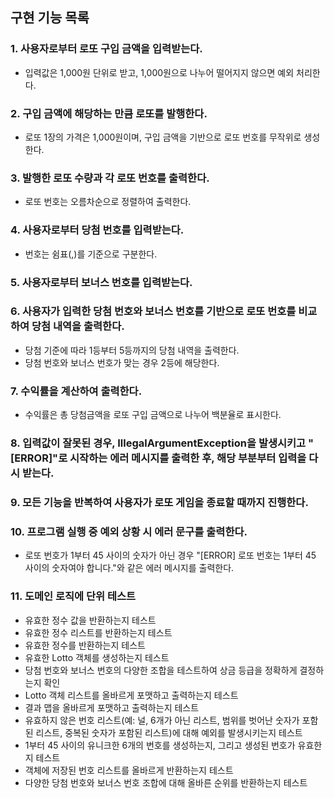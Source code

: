 ## 구현 기능 목록
### 1. 사용자로부터 로또 구입 금액을 입력받는다.
- 입력값은 1,000원 단위로 받고, 1,000원으로 나누어 떨어지지 않으면 예외 처리한다.

### 2. 구입 금액에 해당하는 만큼 로또를 발행한다.
- 로또 1장의 가격은 1,000원이며, 구입 금액을 기반으로 로또 번호를 무작위로 생성한다.

### 3. 발행한 로또 수량과 각 로또 번호를 출력한다.
- 로또 번호는 오름차순으로 정렬하여 출력한다.

### 4. 사용자로부터 당첨 번호를 입력받는다.
- 번호는 쉼표(,)를 기준으로 구분한다.

### 5. 사용자로부터 보너스 번호를 입력받는다.

### 6. 사용자가 입력한 당첨 번호와 보너스 번호를 기반으로 로또 번호를 비교하여 당첨 내역을 출력한다.
- 당첨 기준에 따라 1등부터 5등까지의 당첨 내역을 출력한다.
- 당첨 번호와 보너스 번호가 맞는 경우 2등에 해당한다.

### 7. 수익률을 계산하여 출력한다. 
- 수익률은 총 당첨금액을 로또 구입 금액으로 나누어 백분율로 표시한다.

### 8. 입력값이 잘못된 경우, IllegalArgumentException을 발생시키고 "[ERROR]"로 시작하는 에러 메시지를 출력한 후, 해당 부분부터 입력을 다시 받는다.

### 9. 모든 기능을 반복하여 사용자가 로또 게임을 종료할 때까지 진행한다.

### 10. 프로그램 실행 중 예외 상황 시 에러 문구를 출력한다.
- 로또 번호가 1부터 45 사이의 숫자가 아닌 경우 "[ERROR] 로또 번호는 1부터 45 사이의 숫자여야 합니다."와 같은 에러 메시지를 출력한다.

### 11. 도메인 로직에 단위 테스트
- 유효한 정수 값을 반환하는지 테스트
- 유효한 정수 리스트를 반환하는지 테스트
- 유효한 정수를 반환하는지 테스트
- 유효한 Lotto 객체를 생성하는지 테스트
- 당첨 번호와 보너스 번호의 다양한 조합을 테스트하여 상금 등급을 정확하게 결정하는지 확인
- Lotto 객체 리스트를 올바르게 포맷하고 출력하는지 테스트
- 결과 맵을 올바르게 포맷하고 출력하는지 테스트
- 유효하지 않은 번호 리스트(예: 널, 6개가 아닌 리스트, 범위를 벗어난 숫자가 포함된 리스트, 중복된 숫자가 포함된 리스트)에 대해 예외를 발생시키는지 테스트
- 1부터 45 사이의 유니크한 6개의 번호를 생성하는지, 그리고 생성된 번호가 유효한지 테스트
- 객체에 저장된 번호 리스트를 올바르게 반환하는지 테스트
- 다양한 당첨 번호와 보너스 번호 조합에 대해 올바른 순위를 반환하는지 테스트